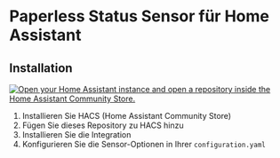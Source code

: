 # Paperless Status Sensor für Home Assistant

## Installation

[![Open your Home Assistant instance and open a repository inside the Home Assistant Community Store.](https://my.home-assistant.io/badges/hacs_repository.svg)](https://my.home-assistant.io/redirect/hacs_repository/?owner=tonisch&repository=paperless-ngx-hass-status&category=integration)

1. Installieren Sie HACS (Home Assistant Community Store)
2. Fügen Sie dieses Repository zu HACS hinzu
3. Installieren Sie die Integration
4. Konfigurieren Sie die Sensor-Optionen in Ihrer `configuration.yaml`


